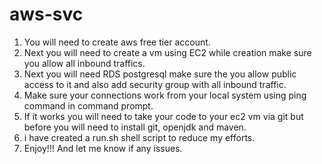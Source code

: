# aws-svc
1. You will need to create aws free tier account.
2. Next you will need to create a vm using EC2 while creation make sure you allow all inbound traffics.
3. Next you will need RDS postgresql make sure the you allow public access to it and also add security group with all inbound traffic.
4. Make sure your connections work from your local system using ping command in command prompt.
5. If it works you will need to take your code to your ec2 vm via git but before you will need to install git, openjdk and maven.
6. i have created a run.sh shell script to reduce my efforts.
7. Enjoy!!! And let me know if any issues.
